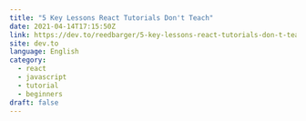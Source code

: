 ```yaml
---
title: "5 Key Lessons React Tutorials Don't Teach"
date: 2021-04-14T17:15:50Z
link: https://dev.to/reedbarger/5-key-lessons-react-tutorials-don-t-teach-5pb?utm_medium=RSS&utm_source=news.12bit.vn
site: dev.to
language: English
category:
  - react
  - javascript
  - tutorial
  - beginners
draft: false
---
```

